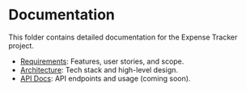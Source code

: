 # Documentation

This folder contains detailed documentation for the Expense Tracker project.

- [Requirements](./requirements.md): Features, user stories, and scope.
- [Architecture](./architecture.md): Tech stack and high-level design.
- [API Docs](./api.md): API endpoints and usage (coming soon).
